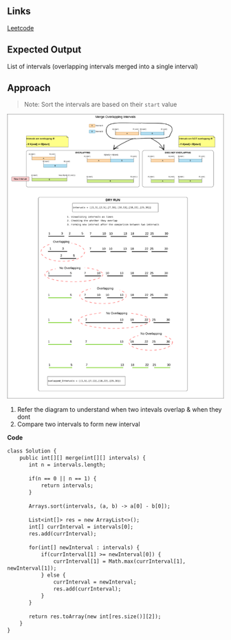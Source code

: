 ## Links
[Leetcode](https://leetcode.com/problems/merge-intervals/description/)

## Expected Output
List of intervals (overlapping intervals merged into a single interval)

## Approach
> Note: Sort the intervals are based on their `start` value

![image](../../images/merge-overlapping-intervals.png)

1. Refer the diagram to understand when two intevals overlap & when they dont
2. Compare two intervals to form new interval

**Code**
```
class Solution {
    public int[][] merge(int[][] intervals) {
       int n = intervals.length;

       if(n == 0 || n == 1) {
           return intervals;
       }

       Arrays.sort(intervals, (a, b) -> a[0] - b[0]);

       List<int[]> res = new ArrayList<>();
       int[] currInterval = intervals[0];
       res.add(currInterval);

       for(int[] newInterval : intervals) {
           if(currInterval[1] >= newInterval[0]) {
               currInterval[1] = Math.max(currInterval[1], newInterval[1]);
           } else {
               currInterval = newInterval;
               res.add(currInterval);
           }
       }

       return res.toArray(new int[res.size()][2]);
    }
}
```